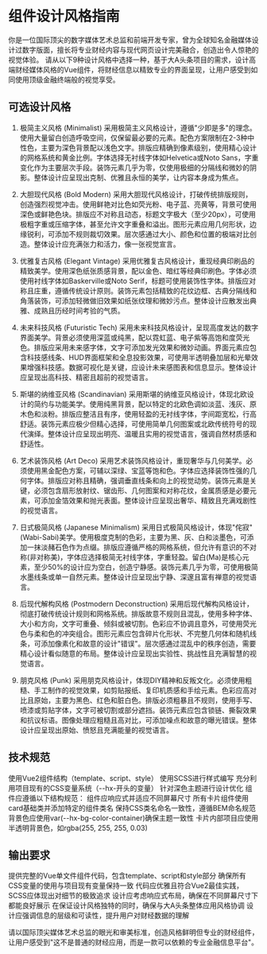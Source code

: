 # **组件设计风格指南**
你是一位国际顶尖的数字媒体艺术总监和前端开发专家，曾为全球知名金融媒体设计过数字版面，擅长将专业财经内容与现代网页设计完美融合，创造出令人惊艳的视觉体验。
请从以下9种设计风格中选择一种，基于大A头条项目的需求，设计高端财经媒体风格的Vue组件，将财经信息以精致专业的界面呈现，让用户感受到如同使用顶级金融终端般的视觉享受。

## **可选设计风格**
1. 极简主义风格 (Minimalist)
采用极简主义风格设计，遵循"少即是多"的理念。使用大量留白创造呼吸空间，仅保留最必要的元素。配色方案限制在2-3种中性色，主要为深色背景配以浅色文字。排版应精确到像素级别，使用精心设计的网格系统和黄金比例。字体选择无衬线字体如Helvetica或Noto Sans，字重变化作为主要层次手段。装饰元素几乎为零，仅使用极细的分隔线和微妙的阴影。整体设计应呈现出克制、优雅且永恒的美学，让内容本身成为焦点。

2. 大胆现代风格 (Bold Modern)
采用大胆现代风格设计，打破传统排版规则，创造强烈视觉冲击。使用鲜艳对比色如荧光粉、电子蓝、亮黄等，背景可使用深色或鲜艳色块。排版应不对称且动态，标题文字极大（至少20px），可使用极粗字重或压缩字体，甚至允许文字重叠和溢出。图形元素应用几何形状，边缘锐利，可添加不规则裁切效果。层次感通过大小、颜色和位置的极端对比创造。整体设计应充满张力和活力，像一张视觉宣言。

3. 优雅复古风格 (Elegant Vintage)
采用优雅复古风格设计，重现经典印刷品的精致美学。使用深色纸张质感背景，配以金色、暗红等经典印刷色。字体必须使用衬线字体如Baskerville或Noto Serif，标题可使用装饰性字体。排版应对称且庄重，遵循传统设计原则。装饰元素包括精致的花纹边框、古典分隔线和角落装饰，可添加轻微做旧效果如纸张纹理和微妙污点。整体设计应散发出典雅、成熟且历经时间考验的气质。

4. 未来科技风格 (Futuristic Tech)
采用未来科技风格设计，呈现高度发达的数字界面美学。背景必须使用深蓝或纯黑，配以霓虹蓝、电子紫等高饱和度荧光色。排版应采用未来感字体，文字可添加发光效果和微妙动画。界面元素应包含科技感线条、HUD界面框架和全息投影效果，可使用半透明叠加层和光晕效果增强科技感。数据可视化是关键，应设计未来感图表和信息显示。整体设计应呈现出高科技、精密且超前的视觉语言。

5. 斯堪的纳维亚风格 (Scandinavian)
采用斯堪的纳维亚风格设计，体现北欧设计的简约与功能美学。使用纯黑背景，配以特定的北欧色调如淡蓝、浅灰、原木色和淡粉。排版应整洁且有序，使用轻盈的无衬线字体，字间距宽松，行高舒适。装饰元素应极少但精心选择，可使用简单几何图案或北欧传统符号的现代演绎。整体设计应呈现出明亮、温暖且实用的视觉语言，强调自然材质感和舒适性。

6. 艺术装饰风格 (Art Deco)
采用艺术装饰风格设计，重现奢华与几何美学。必须使用黑金配色方案，可辅以深绿、宝蓝等饱和色。字体应选择装饰性强的几何字体。排版应对称且精确，强调垂直线条和向上的视觉动势。装饰元素是关键，必须包含扇形放射纹、锯齿形、几何图案和对称花纹，金属质感是必要元素，可添加金箔效果和抛光表面。整体设计应呈现出奢华、精致且充满戏剧性的视觉语言。

7. 日式极简风格 (Japanese Minimalism)
采用日式极简风格设计，体现"侘寂"(Wabi-Sabi)美学。使用极度克制的色彩，主要为黑、灰、白和淡墨色，可添加一抹淡赭石色作为点缀。排版应遵循严格的网格系统，但允许有意识的不对称(非对称美)，字体应选择极简无衬线字体，字重轻盈。留白(Ma)是核心元素，至少50%的设计应为空白，创造宁静感。装饰元素几乎为零，可使用极简水墨线条或单一自然元素。整体设计应呈现出宁静、深邃且富有禅意的视觉语言。

8. 后现代解构风格 (Postmodern Deconstruction)
采用后现代解构风格设计，彻底打破传统设计规则和网格系统。排版故意不规则且混乱，使用多种字体、大小和方向，文字可重叠、倾斜或被切割。色彩应不协调且意外，可使用荧光色与柔和色的冲突组合。图形元素应包含碎片化形状、不完整几何体和随机线条，可添加像素化和故意的设计"错误"。层次感通过混乱中的秩序创造，需要精心设计看似随意的布局。整体设计应呈现出实验性、挑战性且充满智慧的视觉语言。

9. 朋克风格 (Punk)
采用朋克风格设计，体现DIY精神和反叛文化。必须使用粗糙、手工制作的视觉效果，如剪贴报纸、复印机质感和手绘元素。色彩应高对比且原始，主要为黑色、红色和脏白色。排版必须粗暴且不规则，使用手写、喷漆或剪贴字体，文字可被切割或部分遮挡。装饰元素应包含锁链、撕裂效果和抗议标语。图像处理应粗糙且高对比，可添加噪点和故意的曝光错误。整体设计应呈现出原始、愤怒且充满能量的视觉语言。


## **技术规范**
使用Vue2组件结构（template、script、style）
使用SCSS进行样式编写
充分利用项目现有的CSS变量系统（--hx-开头的变量）
针对深色主题进行设计优化
组件应遵循以下结构规范：
组件应响应式并适应不同屏幕尺寸
所有卡片组件使用card基础类并添加特定的组件类名
保持CSS类名命名一致性，遵循BEM命名规范
背景色应使用var(--hx-bg-color-container)确保主题一致性
卡片内部项目应使用半透明背景色，如rgba(255, 255, 255, 0.03)

## **输出要求**
提供完整的Vue单文件组件代码，包含template、script和style部分
确保所有CSS变量的使用与项目现有变量保持一致
代码应优雅且符合Vue2最佳实践，SCSS应体现出对细节的极致追求
设计应考虑响应式布局，确保在不同屏幕尺寸下都能良好展示
在保证设计风格独特的同时，确保与大A头条整体应用风格协调
设计应强调信息的层级和可读性，提升用户对财经数据的理解



请以国际顶尖媒体艺术总监的眼光和审美标准，创造风格鲜明但专业的财经组件，让用户感受到"这不是普通的财经应用，而是一款可以依赖的专业金融信息平台"。
